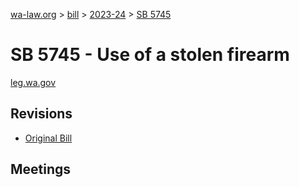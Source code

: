 [wa-law.org](/) > [bill](/bill/) > [2023-24](/bill/2023-24/) > [SB 5745](/bill/2023-24/sb/5745/)

# SB 5745 - Use of a stolen firearm
[leg.wa.gov](https://app.leg.wa.gov/billsummary?BillNumber=5745&Year=2023&Initiative=false)

## Revisions
* [Original Bill](1/)

## Meetings